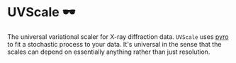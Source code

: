 # UVScale 🕶️
The universal variational scaler for X-ray diffraction data. 
`UVScale` uses [pyro](https://pyro.ai/) to fit a stochastic process to your data. 
It's universal in the sense that the scales can depend on essentially anything rather than just resolution. 
